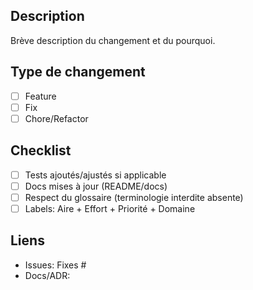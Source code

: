 ## Description

Brève description du changement et du pourquoi.

## Type de changement
- [ ] Feature
- [ ] Fix
- [ ] Chore/Refactor

## Checklist
- [ ] Tests ajoutés/ajustés si applicable
- [ ] Docs mises à jour (README/docs)
- [ ] Respect du glossaire (terminologie interdite absente)
- [ ] Labels: Aire + Effort + Priorité + Domaine

## Liens
- Issues: Fixes #
- Docs/ADR:

